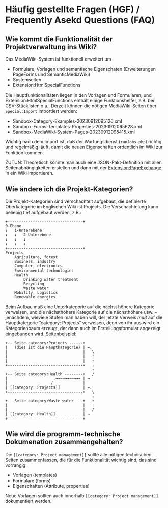 # Häufig gestellte Fragen (HGF) / Frequently Asekd Questions (FAQ)

## Wie kommt die Funktionalität der Projektverwaltung ins Wiki?

Das MediaWiki-System ist funktionell erweitert um 

- Formulare, Vorlagen und semantische Eigenschaten (Erweiterungen PageForms und SemanticMediaWiki)
- Systemseiten
- Extension:HtmlSpecialFunctions

Die Hauptfunktionalitäten liegen in den Vorlagen und Formularen, und Extension:HtmlSpecialFunctions enthält einige Funktionshelfer, z.B. bei CSV-Stücklisten o.a.. Derzeit können die nötigen MediaWiki-Seiten über `Special:Import` importiert werden:

- Sandbox-Category-Examples-20230912095126.xml 
- Sandbox-Forms-Templates-Properties-20230912095628.xml
- Sandbox-MediaWiki-System-Pages-20230912095415.xml

Wichtig nach dem Import ist, daß der Wartungsdienst (`runJobs.php`) richtig und regelmäßig läuft, damit die neuen Eigenschaften ordentlich im Wiki zur Funktion kommen.

ZUTUN: Theoretisch könnte man auch eine JSON-Pakt-Definition mit allen Seitenabhängigkeiten erstellen und dann mit der [Extension:PageExchange](https://www.mediawiki.org/wiki/Extension:Page_Exchange) in ein Wiki importieren.

## Wie ändere ich die Projekt-Kategorien?

Die Projekt-Kategorien sind verschachtelt aufgebaut, die definierte Oberkategorie im Englischen Wiki ist Projects. Die Verschachtelung kann beliebig tief aufgebaut werden, z.B.:

```
+---------------------------------+
0-Ebene 
↓   1-Unterebene
↓   ↓   2-Unterebene
↓   ↓   ↓
↓   ↓   ↓
+---------------------------------+
Projects
    Agriculture, forest‎
    Business, industry‎
    Computer, electronics‎
    Environmental technologies‎
    Health‎
        Drinking water treatment
        Recycling‎
        Waste water
    Mobility, Logistics‎
    Renewable energies‎
```

Beim Aufbau muß eine Unterkategorie auf die nächst höhere Kategorie verweisen, und die nächsthöhere Kategorie auf die nächsthöhere usw. – jenachdem, wieviele Stufen man haben will, der letzte Verweis *muß* auf die Hauptkategorie “category: Projects” verweisen, denn von ihr aus wird ein Kategorienbaum erzeugt, der dann auch im Erstellungsformular angezeigt eingebunden wird. Seitenbeispiel:

```
+-- Seite category:Projects ------+
|   (dies ist die Hauptkategorie) | ←.
|                                 |   \
|                                 |   ↑
|                                 |   ↑
+---------------------------------+   ↑
                                      ↑
+-- Seite category:Health‎ --------+   /
|                    .→→→→→→→→→→→ | →
|                   /             |
| [[category: Projects]]          | ←.
+---------------------------------+   \
                                      ↑
+-- Seite category:Waste water  --+   ↑
|                                 |   ↑
|                                 |   /
| [[category: Health]]            | →
+---------------------------------+
```

## Wie wird die programm-technische Dokumenation zusammengehalten?

Die `[[category: Project management]]` sollte alle nötigen technischen Seiten zusammenfassen, die für die Funktionalität wichtig sind, das sind vorrangig:

- Vorlagen (templates)
- Formulare (forms)
- Eigenschaften (Attribute, properties)

Neue Vorlagen sollten auch innerhalb `[[category: Project management]]` dokumentiert werden.
